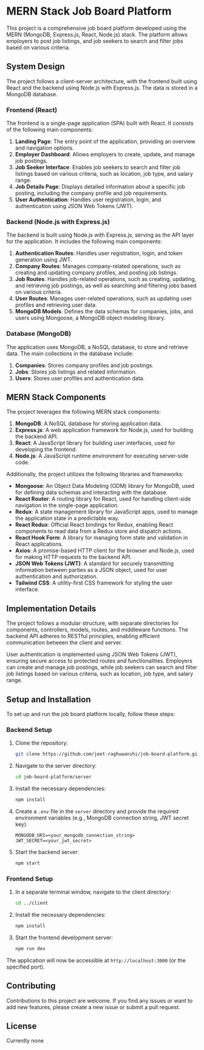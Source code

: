 # MERN Stack Job Board Platform

This project is a comprehensive job board platform developed using the MERN (MongoDB, Express.js, React, Node.js) stack. The platform allows employers to post job listings, and job seekers to search and filter jobs based on various criteria.

## System Design

The project follows a client-server architecture, with the frontend built using React and the backend using Node.js with Express.js. The data is stored in a MongoDB database.

### Frontend (React)

The frontend is a single-page application (SPA) built with React. It consists of the following main components:

1. **Landing Page**: The entry point of the application, providing an overview and navigation options.
2. **Employer Dashboard**: Allows employers to create, update, and manage job postings.
3. **Job Seeker Interface**: Enables job seekers to search and filter job listings based on various criteria, such as location, job type, and salary range.
4. **Job Details Page**: Displays detailed information about a specific job posting, including the company profile and job requirements.
5. **User Authentication**: Handles user registration, login, and authentication using JSON Web Tokens (JWT).

### Backend (Node.js with Express.js)

The backend is built using Node.js with Express.js, serving as the API layer for the application. It includes the following main components:

1. **Authentication Routes**: Handles user registration, login, and token generation using JWT.
2. **Company Routes**: Manages company-related operations, such as creating and updating company profiles, and posting job listings.
3. **Job Routes**: Handles job-related operations, such as creating, updating, and retrieving job postings, as well as searching and filtering jobs based on various criteria.
4. **User Routes**: Manages user-related operations, such as updating user profiles and retrieving user data.
5. **MongoDB Models**: Defines the data schemas for companies, jobs, and users using Mongoose, a MongoDB object modeling library.

### Database (MongoDB)

The application uses MongoDB, a NoSQL database, to store and retrieve data. The main collections in the database include:

1. **Companies**: Stores company profiles and job postings.
2. **Jobs**: Stores job listings and related information.
3. **Users**: Stores user profiles and authentication data.

## MERN Stack Components

The project leverages the following MERN stack components:

1. **MongoDB**: A NoSQL database for storing application data.
2. **Express.js**: A web application framework for Node.js, used for building the backend API.
3. **React**: A JavaScript library for building user interfaces, used for developing the frontend.
4. **Node.js**: A JavaScript runtime environment for executing server-side code.

Additionally, the project utilizes the following libraries and frameworks:

- **Mongoose**: An Object Data Modeling (ODM) library for MongoDB, used for defining data schemas and interacting with the database.
- **React Router**: A routing library for React, used for handling client-side navigation in the single-page application.
- **Redux**: A state management library for JavaScript apps, used to manage the application state in a predictable way.
- **React Redux**: Official React bindings for Redux, enabling React components to read data from a Redux store and dispatch actions.
- **React Hook Form**: A library for managing form state and validation in React applications.
- **Axios**: A promise-based HTTP client for the browser and Node.js, used for making HTTP requests to the backend API.
- **JSON Web Tokens (JWT)**: A standard for securely transmitting information between parties as a JSON object, used for user authentication and authorization.
- **Tailwind CSS**: A utility-first CSS framework for styling the user interface.

## Implementation Details

The project follows a modular structure, with separate directories for components, controllers, models, routes, and middleware functions. The backend API adheres to RESTful principles, enabling efficient communication between the client and server.

User authentication is implemented using JSON Web Tokens (JWT), ensuring secure access to protected routes and functionalities. Employers can create and manage job postings, while job seekers can search and filter job listings based on various criteria, such as location, job type, and salary range.

## Setup and Installation

To set up and run the job board platform locally, follow these steps:

### Backend Setup

1. Clone the repository:
    ```sh
    git clone https://github.com/jeet-raghuwanshi/job-board-platform.git
    ```
2. Navigate to the server directory:
    ```sh
    cd job-board-platform/server
    ```
3. Install the necessary dependencies:
    ```sh
    npm install
    ```
4. Create a `.env` file in the `server` directory and provide the required environment variables (e.g., MongoDB connection string, JWT secret key).
    ```
    MONGODB_URI=<your_mongodb_connection_string>
    JWT_SECRET=<your_jwt_secret>
    ```
5. Start the backend server:
    ```sh
    npm start
    ```

### Frontend Setup

1. In a separate terminal window, navigate to the client directory:
    ```sh
    cd ../client
    ```
2. Install the necessary dependencies:
    ```sh
    npm install
    ```
3. Start the frontend development server:
    ```sh
    npm run dev
    ```

The application will now be accessible at `http://localhost:3000` (or the specified port).

## Contributing

Contributions to this project are welcome. If you find any issues or want to add new features, please create a new issue or submit a pull request.

## License

Currently none
